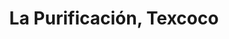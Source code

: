 ---
title: La Purificación, Texcoco
url: /la-purificacion-texcoco/
latitude: 19.525
longitude: -98.817
---